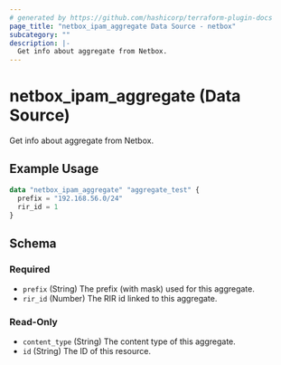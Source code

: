 ```yaml
---
# generated by https://github.com/hashicorp/terraform-plugin-docs
page_title: "netbox_ipam_aggregate Data Source - netbox"
subcategory: ""
description: |-
  Get info about aggregate from Netbox.
---
```


# netbox_ipam_aggregate (Data Source)

Get info about aggregate from Netbox.

## Example Usage

```terraform
data "netbox_ipam_aggregate" "aggregate_test" {
  prefix = "192.168.56.0/24"
  rir_id = 1
}
```

<!-- schema generated by tfplugindocs -->
## Schema

### Required

- `prefix` (String) The prefix (with mask) used for this aggregate.
- `rir_id` (Number) The RIR id linked to this aggregate.

### Read-Only

- `content_type` (String) The content type of this aggregate.
- `id` (String) The ID of this resource.
